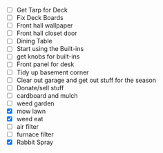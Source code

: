 *   [ ] Get Tarp for Deck
*   [ ] Fix Deck Boards
*   [ ] Front hall wallpaper
*   [ ] Front hall closet door
*   [ ] Dining Table
*   [ ] Start using the Built-ins
*   [ ] get knobs for built-ins
*   [ ] Front panel for desk
*   [ ] Tidy up basement corner
*   [ ] Clear out garage and get out stuff for the season
*   [ ] Donate/sell stuff
*   [ ] cardboard and mulch
*   [ ] weed garden
*   [x] mow lawn
*   [x] weed eat
*   [ ] air filter
*   [ ] furnace filter
*   [x] Rabbit Spray